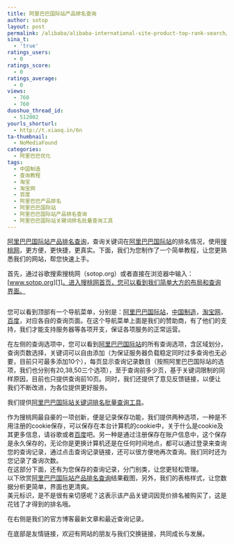 ```yaml
---
title: 阿里巴巴国际站产品排名查询
author: sotop
layout: post
permalink: /alibaba/alibaba-international-site-product-top-rank-search/
sina_t:
  - 'true'
ratings_users:
  - 0
ratings_score:
  - 0
ratings_average:
  - 0
views:
  - 760
  - 760
duoshuo_thread_id:
  - 512002
yourls_shorturl:
  - http://t.xiaoq.in/6n
ta-thumbnail:
  - NoMediaFound
categories:
  - 阿里巴巴优化
tags:
  - 中国制造
  - 查询教程
  - 淘宝
  - 淘宝网
  - 百度
  - 阿里巴巴产品排名
  - 阿里巴巴国际站
  - 阿里巴巴国际站产品排名查询
  - 阿里巴巴国际站关键词排名批量查询工具
---
```

<span class='wp_keywordlink_affiliate'><a href="https://xiaoq.in/tag/%e9%98%bf%e9%87%8c%e5%b7%b4%e5%b7%b4%e5%9b%bd%e9%99%85%e7%ab%99%e4%ba%a7%e5%93%81%e6%8e%92%e5%90%8d%e6%9f%a5%e8%af%a2/" title="查看阿里巴巴国际站产品排名查询中的全部文章" target="_blank">阿里巴巴国际站产品排名查询</a></span>，查询关键词在<span class='wp_keywordlink_affiliate'><a href="https://xiaoq.in/tag/%e9%98%bf%e9%87%8c%e5%b7%b4%e5%b7%b4%e5%9b%bd%e9%99%85%e7%ab%99/" title="查看阿里巴巴国际站中的全部文章" target="_blank">阿里巴巴国际站</a></span>的排名情况，使用<span class='wp_keywordlink'><a href="http://www.sotop.org/" title="淘宝关键词排名查询" target="_blank">搜桃网</a></span>，更方便，更快捷，更真实。下面，我们为您制作了一个简单教程，让您更熟悉我们的网站，帮您快速上手。

首先，通过谷歌搜索搜桃网（sotop.org）或者直接在浏览器中输入：[www.sotop.org][1]。进入搜桃网首页，您可以看到我们简单大方的布局和查询界面。

<img class="alignnone size-full wp-image-62" src="http://blog.sotop.org/images/2010/12/home.bmp" alt="" />

您可以看到顶部有一个导航菜单，分别是：<span class='wp_keywordlink_affiliate'><a href="https://xiaoq.in/tag/%e9%98%bf%e9%87%8c%e5%b7%b4%e5%b7%b4%e5%9b%bd%e9%99%85%e7%ab%99/" title="查看阿里巴巴国际站中的全部文章" target="_blank">阿里巴巴国际站</a></span>，<span class='wp_keywordlink_affiliate'><a href="https://xiaoq.in/tag/%e4%b8%ad%e5%9b%bd%e5%88%b6%e9%80%a0/" title="查看中国制造中的全部文章" target="_blank">中国制造</a></span>，<span class='wp_keywordlink_affiliate'><a href="https://xiaoq.in/tag/%e6%b7%98%e5%ae%9d%e7%bd%91/" title="查看淘宝网中的全部文章" target="_blank">淘宝网</a></span>，<span class='wp_keywordlink_affiliate'><a href="https://xiaoq.in/tag/%e7%99%be%e5%ba%a6/" title="查看百度中的全部文章" target="_blank">百度</a></span>，对应各自的查询页面。在这个导航菜单上面是我们的赞助商，有了他们的支持，我们才能支持服务器等各项开支，保证各项服务的正常运营。

在左侧的查询选项中，您可以看到<span class='wp_keywordlink_affiliate'><a href="https://xiaoq.in/tag/%e9%98%bf%e9%87%8c%e5%b7%b4%e5%b7%b4%e5%9b%bd%e9%99%85%e7%ab%99/" title="查看阿里巴巴国际站中的全部文章" target="_blank">阿里巴巴国际站</a></span>的所有查询选项，含区域划分，查询页数选择，关键词可以自由添加（为保证服务器负载稳定同时过多查询也无必要，目前只可最多添加10个），每页显示查询记录数目（按照阿里巴巴国际站的选项，我们也分别有20,38,50三个选项），至于查询前多少页，基于关键词限制的同样原因，目前也只提供查询前10页。同时，我们还提供了意见反馈链接，以便让我们不断改进，为各位提供更好服务。

我们提供<span class='wp_keywordlink_affiliate'><a href="https://xiaoq.in/tag/%e9%98%bf%e9%87%8c%e5%b7%b4%e5%b7%b4%e5%9b%bd%e9%99%85%e7%ab%99%e5%85%b3%e9%94%ae%e8%af%8d%e6%8e%92%e5%90%8d%e6%89%b9%e9%87%8f%e6%9f%a5%e8%af%a2%e5%b7%a5%e5%85%b7/" title="查看阿里巴巴国际站关键词排名批量查询工具中的全部文章" target="_blank">阿里巴巴国际站关键词排名批量查询工具</a></span>。

作为搜桃网最自豪的一项创新，便是记录保存功能，我们提供两种选项，一种是不用注册的cookie保存，可以保存在本台计算机的cookie中，关于什么是cookie及其更多信息，请谷歌或者<span class='wp_keywordlink_affiliate'><a href="https://xiaoq.in/tag/%e7%99%be%e5%ba%a6/" title="查看百度中的全部文章" target="_blank">百度</a></span>吧。另一种是通过注册保存在账户信息中，这个保存是永久保存的，无论你是更换计算机还是在任何时间地点，都可以通过登录来查询您的查询记录，通过点击查询记录链接，还可以很方便地再次查询。我们同时还为您记录了查询次数。  
在这部分下面，还有为您保存的查询记录，分门别类，让您更轻松管理。  
以下欣赏<span class='wp_keywordlink_affiliate'><a href="https://xiaoq.in/tag/%e9%98%bf%e9%87%8c%e5%b7%b4%e5%b7%b4%e5%9b%bd%e9%99%85%e7%ab%99%e4%ba%a7%e5%93%81%e6%8e%92%e5%90%8d%e6%9f%a5%e8%af%a2/" title="查看阿里巴巴国际站产品排名查询中的全部文章" target="_blank">阿里巴巴国际站产品排名查询</a></span>结果截图，另外，我们的表格样式，让您数据分析更简单，界面也更清爽。  
<img src="http://blog.sotop.org/images/2010/12/CT.bmp" alt="" class="alignnone size-full wp-image-63" />  
美元标识，是不是很有亲切感呢？这表示该产品关键词因竞价排名被购买了，这是花钱了才得到的排名哦。

在右侧是我们的官方博客最新文章和最近查询记录。

在底部是友情链接，欢迎有网站的朋友与我们交换链接，共同成长与发展。

 [1]: http://sotop.org